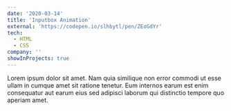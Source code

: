 ```yaml
---
date: '2020-03-14'
title: 'Inputbox Animation'
external: 'https://codepen.io/slhbytl/pen/ZEoGdYr'
tech:
  - HTML
  - CSS
company: ''
showInProjects: true
---
```


Lorem ipsum dolor sit amet. Nam quia similique non error commodi ut esse ullam in cumque amet sit ratione tenetur. Eum internos earum est enim consequatur aut earum eius sed adipisci laborum qui distinctio tempore quo aperiam amet.
